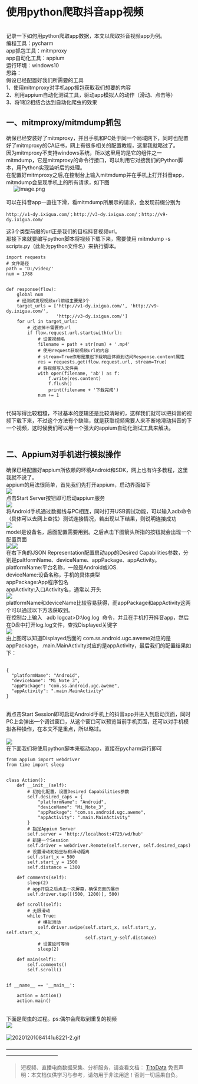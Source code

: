 # 使用python爬取抖音app视频


<br />记录一下如何用python爬取app数据，本文以爬取抖音视频app为例。<br />编程工具：pycharm<br />app抓包工具：mitmproxy<br />app自动化工具：appium<br />运行环境：windows10<br />思路：<br />假设已经配置好我们所需要的工具<br />1、使用mitmproxy对手机app抓包获取我们想要的内容<br />2、利用appium自动化测试工具，驱动app模拟人的动作（滑动、点击等）<br />3、将1和2相结合达到自动化爬虫的效果
<a name="hDFVg"></a>
## 一、mitmproxy/mitmdump抓包
确保已经安装好了mitmproxy，并且手机和PC处于同一个局域网下，同时也配置好了mitmproxy的CA证书，网上有很多相关的配置教程，这里我就略过了。<br />因为mitmproxy不支持windows系统，所以这里用的是它的组件之一mitmdump，它是mitmproxy的命令行接口，可以利用它对接我们的Python脚本，用Python实现监听后的处理。<br />在配置好mitmproxy之后,在控制台上输入mitmdump并在手机上打开抖音app，mitmdump会呈现手机上的所有请求，如下图<br />     ![image.png](https://cdn.nlark.com/yuque/0/2020/png/97322/1606783086181-c999aa8c-aa4b-4940-81f5-36f975a1a345.png#align=left&display=inline&height=302&margin=%5Bobject%20Object%5D&name=image.png&originHeight=604&originWidth=2654&size=187948&status=done&style=none&width=1327)<br /> <br />可以在抖音app一直往下滑，看mitmdump所展示的请求，会发现前缀分别为
```
http://v1-dy.ixigua.com/；http://v3-dy.ixigua.com/；http://v9-dy.ixigua.com/
```
这3个类型前缀的url正是我们的目标抖音视频url。<br />那接下来就要编写python脚本将视频下载下来，需要使用 mitmdump -s scripts.py（此处为python文件名）来执行脚本。
```
import requests
# 文件路径
path = 'D:/video/'
num = 1788
 
 
def response(flow):
    global num
    # 经测试发现视频url前缀主要是3个
    target_urls = ['http://v1-dy.ixigua.com/', 'http://v9-dy.ixigua.com/',
                   'http://v3-dy.ixigua.com/']
    for url in target_urls:
        # 过滤掉不需要的url
        if flow.request.url.startswith(url):
            # 设置视频名
            filename = path + str(num) + '.mp4'
            # 使用request获取视频url的内容
            # stream=True作用是推迟下载响应体直到访问Response.content属性
            res = requests.get(flow.request.url, stream=True)
            # 将视频写入文件夹
            with open(filename, 'ab') as f:
                f.write(res.content)
                f.flush()
                print(filename + '下载完成')
            num += 1
```
 <br />代码写得比较粗糙，不过基本的逻辑还是比较清晰的，这样我们就可以把抖音的视频下载下来，不过这个方法有个缺陷，就是获取视频需要人来不断地滑动抖音的下一个视频，这时候我们可以用一个强大的appium自动化测试工具来解决。<br /> 
<a name="bazdF"></a>
## 二、Appium对手机进行模拟操作
确保已经配置好appium所依赖的环境Android和SDK，网上也有许多教程，这里我就不说了。<br />appium的用法很简单，首先我们先打开appium，启动界面如下<br />![](https://cdn.nlark.com/yuque/0/2020/png/97322/1606783057792-8e12704f-1786-45da-981b-9952b3c96fae.png#align=left&display=inline&height=591&margin=%5Bobject%20Object%5D&originHeight=591&originWidth=634&size=0&status=done&style=none&width=634)<br />点击Start Server按钮即可启动appium服务<br />![](https://cdn.nlark.com/yuque/0/2020/png/97322/1606783057799-86af02aa-a8ba-4f2f-95cd-d19fd0e7e7b9.png#align=left&display=inline&height=594&margin=%5Bobject%20Object%5D&originHeight=594&originWidth=638&size=0&status=done&style=none&width=638)<br />将Android手机通过数据线与PC相连，同时打开USB调试功能，可以输入adb命令（具体可以去网上查找）测试连接情况，若出现以下结果，则说明连接成功<br />![](https://cdn.nlark.com/yuque/0/2020/png/97322/1606783057780-f916d9a4-5e60-4561-a8ef-7d2ac884797f.png#align=left&display=inline&height=43&margin=%5Bobject%20Object%5D&originHeight=43&originWidth=755&size=0&status=done&style=none&width=755)<br />model是设备名，后面配置需要用到。之后点击下图箭头所指的按钮就会出现一个配置页面<br />![](https://cdn.nlark.com/yuque/0/2020/png/97322/1606783057762-e73fb508-61ab-405b-8008-684420409ea7.png#align=left&display=inline&height=594&margin=%5Bobject%20Object%5D&originHeight=594&originWidth=638&size=0&status=done&style=none&width=638)![](https://cdn.nlark.com/yuque/0/2020/png/97322/1606783057813-2925fcfc-b7f9-4cb2-9aec-c5e238d05022.png#align=left&display=inline&height=563&margin=%5Bobject%20Object%5D&originHeight=563&originWidth=1065&size=0&status=done&style=none&width=1065)<br />在右下角的JSON Representation配置启动app的Desired Capabilities参数，分别是paltformName、deviceName、appPackage、appActivity。<br />platformName:平台名称，一般是Android或iOS.<br />deviceName:设备名称，手机的具体类型<br />appPackage:App程序包名<br />appActivity:入口Activity名，通常以.开头<br />![](https://cdn.nlark.com/yuque/0/2020/png/97322/1606783057807-254dbe2b-0245-47af-b117-66273d96d82a.png#align=left&display=inline&height=565&margin=%5Bobject%20Object%5D&originHeight=565&originWidth=1067&size=0&status=done&style=none&width=1067)<br />platformName和deviceName比较容易获得，而appPackage和appActivity这两个可以通过以下方法获取到。<br />在控制台上输入   adb logcat>D:\log.log  命令，并且在手机打开抖音app，然后在D盘中打开log.log文件，查找Displayed关键字<br />![](https://cdn.nlark.com/yuque/0/2020/png/97322/1606783057873-d1796a55-479b-43ed-baee-857351385233.png#align=left&display=inline&height=537&margin=%5Bobject%20Object%5D&originHeight=537&originWidth=1136&size=0&status=done&style=none&width=1136)<br />由上图可以知道Displayed后面的 com.ss.android.ugc.aweme对应的是appPackage，.main.MainActivity对应的是appActivity，最后我们的配置结果如下：<br /> 
```
{
  "platformName": "Android",
  "deviceName": "Mi_Note_3",
  "appPackage": "com.ss.android.ugc.aweme",
  "appActivity": ".main.MainActivity"
}
```
 <br />再点击Start Session即可启动Android手机上的抖音app并进入到启动页面，同时PC上会弹出一个调试窗口，从这个窗口可以预览当前手机页面，还可以对手机模拟各种操作，在本文不是重点，所以略过。<br /> <br />![](https://cdn.nlark.com/yuque/0/2020/png/97322/1606783057830-c8fa7f74-699b-4219-b475-c59c920f56ac.png#align=left&display=inline&height=562&margin=%5Bobject%20Object%5D&originHeight=562&originWidth=1060&size=0&status=done&style=none&width=1060)<br />在下面我们将使用python脚本来驱动app，直接在pycharm运行即可
```
from appium import webdriver
from time import sleep
 
 
class Action():
    def __init__(self):
        # 初始化配置，设置Desired Capabilities参数
        self.desired_caps = {
            "platformName": "Android",
            "deviceName": "Mi_Note_3",
            "appPackage": "com.ss.android.ugc.aweme",
            "appActivity": ".main.MainActivity"
        }
        # 指定Appium Server
        self.server = 'http://localhost:4723/wd/hub'
        # 新建一个Session
        self.driver = webdriver.Remote(self.server, self.desired_caps)
        # 设置滑动初始坐标和滑动距离
        self.start_x = 500
        self.start_y = 1500
        self.distance = 1300
 
    def comments(self):
        sleep(2)
        # app开启之后点击一次屏幕，确保页面的展示
        self.driver.tap([(500, 1200)], 500)
 
    def scroll(self):
        # 无限滑动
        while True:
            # 模拟滑动
            self.driver.swipe(self.start_x, self.start_y, self.start_x, 
                              self.start_y-self.distance)
            # 设置延时等待
            sleep(2)
 
    def main(self):
        self.comments()
        self.scroll()
 
 
if __name__ == '__main__':
 
    action = Action()
    action.main()
```
 <br />下面是爬虫的过程。ps:偶尔会爬取到重复的视频<br />![](https://cdn.nlark.com/yuque/0/2020/gif/97322/1606783057837-a42d5f32-15c1-4a4d-8ee5-69ae700b3580.gif#align=left&display=inline&height=500&margin=%5Bobject%20Object%5D&originHeight=500&originWidth=284&size=0&status=done&style=none&width=284)<br />
<br />![20201201084141u8221-2.gif](https://cdn.nlark.com/yuque/0/2020/gif/97322/1606783430346-24bbc33f-b15f-4a16-9a74-85aadd144cf3.gif#align=left&display=inline&height=428&margin=%5Bobject%20Object%5D&name=20201201084141u8221-2.gif&originHeight=428&originWidth=1121&size=2688898&status=done&style=none&width=1121)




——————————————————————————————————————————————

>
> 短视频、直播电商数据采集、分析服务，请查看文档： [TitoData](https://www.titodata.com?from=douyinarticle)
> 免责声明：本文档仅供学习与参考，请勿用于非法用途！否则一切后果自负。
> 
